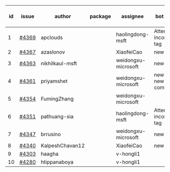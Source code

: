 | id | issue | author | package | assignee | bot advice | created date of issue | target release date | date from target |
| ------ | ------ | ------ | ------ | ------ | ------ | ------ | ------ | :-----: |
| 1 | [#4369](https://github.com/Azure/sdk-release-request/issues/4369) | apclouds |  | haolingdong-msft | Attention to inconsistent tag | 07-26 | 08-25 |  |
| 2 | [#4367](https://github.com/Azure/sdk-release-request/issues/4367) | azaslonov |  | XiaofeiCao | new issue. | 07-26 | 08-25 |  |
| 3 | [#4363](https://github.com/Azure/sdk-release-request/issues/4363) | nikhilkaul-msft |  | weidongxu-microsoft | new issue. | 07-25 | 08-25 |  |
| 4 | [#4361](https://github.com/Azure/sdk-release-request/issues/4361) | priyamshet |  | weidongxu-microsoft | new issue. new comment. | 07-25 | 08-25 |  |
| 5 | [#4354](https://github.com/Azure/sdk-release-request/issues/4354) | FumingZhang |  | weidongxu-microsoft |  | 07-21 | 08-25 |  |
| 6 | [#4351](https://github.com/Azure/sdk-release-request/issues/4351) | pathuang-sia |  | haolingdong-msft | Attention to inconsistent tag | 07-20 | 08-25 |  |
| 7 | [#4347](https://github.com/Azure/sdk-release-request/issues/4347) | brrusino |  | weidongxu-microsoft | new issue. | 07-20 | 08-25 |  |
| 8 | [#4340](https://github.com/Azure/sdk-release-request/issues/4340) | KalpeshChavan12 |  | XiaofeiCao | new issue. | 07-15 | 08-25 |  |
| 9 | [#4303](https://github.com/Azure/sdk-release-request/issues/4303) | haagha |  | v-hongli1 |  | 06-29 |  | 0 |
| 10 | [#4280](https://github.com/Azure/sdk-release-request/issues/4280) | htippanaboya |  | v-hongli1 |  | 06-26 |  | 0 |
